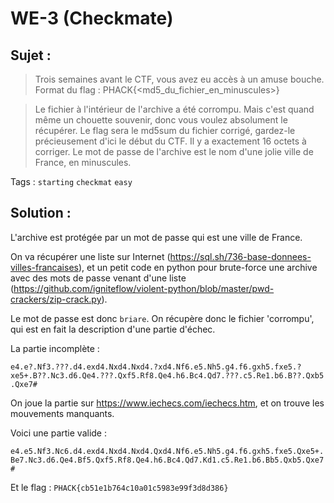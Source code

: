 # WE-3 (Checkmate)

## Sujet :

> Trois semaines avant le CTF, vous avez eu accès à un amuse bouche.
> Format du flag : PHACK{<md5_du_fichier_en_minuscules>}

> Le fichier à l'intérieur de l'archive a été corrompu. Mais c'est quand même un chouette souvenir, donc vous voulez absolument le récupérer.
> Le flag sera le md5sum du fichier corrigé, gardez-le précieusement d'ici le début du CTF.
> Il y a exactement 16 octets à corriger.
> Le mot de passe de l'archive est le nom d'une jolie ville de France, en minuscules.

Tags : `starting` `checkmat` `easy`

## Solution :

L'archive est protégée par un mot de passe qui est une ville de France.

On va récupérer une liste sur Internet (https://sql.sh/736-base-donnees-villes-francaises), et un petit code en python pour brute-force une archive avec des mots de passe venant d'une liste (https://github.com/igniteflow/violent-python/blob/master/pwd-crackers/zip-crack.py).

Le mot de passe est donc `briare`. On récupère donc le fichier 'corrompu', qui est en fait la description d'une partie d'échec.

La partie incomplète : 

`e4.e?.Nf3.???.d4.exd4.Nxd4.Nxd4.?xd4.Nf6.e5.Nh5.g4.f6.gxh5.fxe5.?xe5+.B??.Nc3.d6.Qe4.???.Qxf5.Rf8.Qe4.h6.Bc4.Qd7.???.c5.Re1.b6.B??.Qxb5.Qxe7#`

On joue la partie sur https://www.iechecs.com/iechecs.htm, et on trouve les mouvements manquants.

Voici une partie valide : 

`e4.e5.Nf3.Nc6.d4.exd4.Nxd4.Nxd4.Qxd4.Nf6.e5.Nh5.g4.f6.gxh5.fxe5.Qxe5+.Be7.Nc3.d6.Qe4.Bf5.Qxf5.Rf8.Qe4.h6.Bc4.Qd7.Kd1.c5.Re1.b6.Bb5.Qxb5.Qxe7#`

Et le flag : `PHACK{cb51e1b764c10a01c5983e99f3d8d386}`
